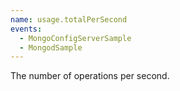 ```yaml
---
name: usage.totalPerSecond
events:
  - MongoConfigServerSample
  - MongodSample
---
```


The number of operations per second.